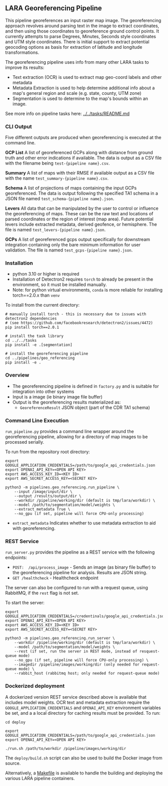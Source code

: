 
## LARA Georeferencing Pipeline


This pipeline georeferences an input raster map image. The georeferencing approach revolves around parsing text in the image to extract coordinates, and then using those coordinates to georeference ground control points. It currently attempts to parse Degrees, Minutes, Seconds style coordinates and UTM style coordinates. There is initial support to extract potential geocoding options as basis for extraction of latitude and longitude transformations.

The georeferencing pipeline uses info from many other LARA tasks to improve its results:
* Text extraction (OCR) is used to extract map geo-coord labels and other metadata
* Metadata Extraction is used to help determine additional info about a map's general region and scale (e.g. state, county, UTM zone)
* Segmentation is used to determine to the map's bounds within an image.

See more info on pipeline tasks here: [../../tasks/README.md](../../tasks/README.md)


### CLI Output

Five different outputs are produced when georeferencing is executed at the command line.

**GCP List**
A list of georeferenced GCPs along with distance from ground truth and other error indications if available. The data is output as a CSV file with the filename being `test-{pipeline name}.csv`.

**Summary**
A list of maps with their RMSE if available output as a CSV file with the name `test_summary-{pipeline name}.csv`.

**Schema**
A list of projections of maps containing the input GCPs georeferenced. The data is output following the specified TA1 schema in a JSON file named `test_schema-{pipeline name}.json`.

**Levers**
All data that can be manipulated by the user to control or influence the georeferencing of maps. These can be the raw text and locations of parsed coordinates or the region of interest (map area). Future potential levers include extracted metadata, derived geofence, or hemisphere. The file is named `test_levers-{pipeline name}.json`.

**GCPs**
A list of georeferenced gcps output specifically for downstream integration containing only the bare minimum information for user validation. The file is named `test_gcps-{pipeline name}.json`.

### Installation

* python 3.10 or higher is required
* Installation of Detectron2 requires `torch` to already be present in the environment, so it must be installed manually.
* Note: for python virtual environments, `conda` is more reliable for installing torch==2.0.x than `venv`

To install from the current directory:
```
# manually install torch - this is necessary due to issues with detectron2 dependencies
# (see https://github.com/facebookresearch/detectron2/issues/4472)
pip install torch==2.0.1

# install the task library
cd ../../tasks
pip install -e .[segmentation]

# install the georeferencing pipeline
cd ../pipelines/geo_referencing
pip install -e .
```

### Overview ###

* The georeferencing pipeline is defined in `factory.py` and is suitable for integration into other systems
* Input is a image (ie binary image file buffer)
* Output is the georeferencing results materialized as:
  * `GeoreferenceResult` JSON object (part of the CDR TA1 schema)

### Command Line Execution ###
`run_pipeline.py` provides a command line wrapper around the georeferencing pipeline, allowing for a directory of map images to be processed serially.

To run from the repository root directory:
```
export GOOGLE_APPLICATION_CREDENTIALS=/path/to/google_api_credentials.json
export OPENAI_API_KEY=<OPEN API KEY>
export AWS_ACCESS_KEY_ID=<KEY ID>
export AWS_SECRET_ACCESS_KEY=<SECRET KEY>

python3 -m pipelines.geo_referencing.run_pipeline \
    --input /image/input/dir \
    --output /results/output/dir \
    --workdir /pipeline/working/dir (default is tmp/lara/workdir) \
    --model /path/to/segmentation/model/weights \
    --extract_metadata True \
    --no_gpu (if set, pipeline will force CPU-only processing)
```

* `extract_metadata` Indicates whether to use metadata extraction to aid with georeferencing.

### REST Service ###
`run_server.py` provides the pipeline as a REST service with the following endpoints:
* ```POST:  /api/process_image``` - Sends an image (as binary file buffer) to the georeferencing pipeline for analysis. Results are JSON string.
* ```GET /healthcheck``` - Healthcheck endpoint

The server can also be configured to run with a request queue, using RabbitMQ, if the `rest` flag is not set.

To start the server:
```
export GOOGLE_APPLICATION_CREDENTIALS=/credentinals/google_api_credentials.json
export OPENAI_API_KEY=<OPEN API KEY>
export AWS_ACCESS_KEY_ID=<KEY ID>
export AWS_SECRET_ACCESS_KEY=<SECRET KEY>

python3 -m pipelines.geo_referencing.run_server \
    --workdir /pipeline/working/dir (default is tmp/lara/workdir) \
    --model /path/to/segmentation/model/weights \
    --rest (if set, run the server in REST mode, instead of resquest-queue mode)
    --no_gpu (if set, pipeline will force CPU-only processing) \
    --imagedir /pipeline/images/working/dir (only needed for request-queue mode) \
    --rabbit_host (rabbitmq host; only needed for request-queue mode) 
```


### Dockerized deployment

A dockerized version REST service described above is available that includes model weights. OCR text and metadata extraction require the `GOOGLE_APPLICATION_CREDENTIALS` and `OPENAI_API_KEY` environment variables be set, and a
a local directory for caching results must be provided.  To run:

```
cd deploy

export GOOGLE_APPLICATION_CREDENTIALS=/path/to/google_api_credentials.json
export OPENAI_API_KEY=<OPEN API KEY>

./run.sh /path/to/workdir /pipeline/images/working/dir
```

The `deploy/build.sh` script can also be used to build the Docker image from source.

Alternatively, a [Makefile](../../Makefile) is available to handle the building and deploying the various LARA pipeline containers. 